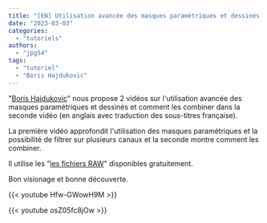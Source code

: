 ```yaml
---
title: "[EN] Utilisation avancée des masques paramétriques et dessinés en combinaison"
date: "2023-03-03"
categories:
  - "tutoriels"
authors:
  - "jpg54" 
tags:
  - "tutoriel"
  - "Boris Hajdukovic"
---
```

"[Boris Hajdukovic](https://www.youtube.com/@s7habo)" nous propose 2 vidéos sur l'utilisation avancée des masques paramétriques et dessinés et comment
les combiner dans la seconde vidéo (en anglais avec traduction des sous-titres française).

La première vidéo approfondit l'utilisation des masques paramétriques et la possibilité de filtrer sur plusieurs canaux et la seconde montre comment
les combiner.

Il utilise les "[les fichiers RAW](https://www.signatureedits.com/free-raw-photos/)" disponibles gratuitement.

Bon visionage et bonne découverte.

{{< youtube Hfw-GWowH9M >}}

{{< youtube osZ05fc8jOw >}}


